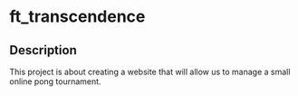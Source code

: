 # ft_transcendence

## Description

This project is about creating a website that will allow us to manage a small online pong tournament.